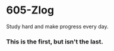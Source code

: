 605-Zlog
====

  <p>Study hard and make progress every day.<br>
  <h3>This is the first, but isn't the last.</h3></p>
